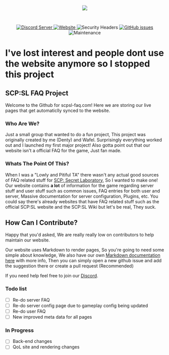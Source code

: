 <div align="center">
  <br />
  <p>
    <img src="https://scpsl-faq.com/cdn/grav-logo.png"/>
  </p>
  <br />
  <p>
    <a href="https://discord.gg/qZ97fZjJeq">
      <img src="https://discordapp.com/api/guilds/702301139319783464/widget.png?style=shield" alt="Discord Server">
    </a>
    <a href="https://scpsl-faq.com">
      <img alt="Website" src="https://img.shields.io/website?down_color=red&down_message=OFFLINE&up_message=ONLINE&url=https%3A%2F%2Fscpsl-faq.com">
    </a>
    <img alt="Security Headers" src="https://img.shields.io/security-headers?label=Security%20Headers%20Score&url=https%3A%2F%2Fscpsl-faq.com">
    <a href="https://github.com/DentyTxR/SCPSL-FAQ-Project/issues">
      <img alt="GitHub issues" src="https://img.shields.io/github/issues-raw/DentyTxR/SCPSL-FAQ-Project">
    </a>
    <img alt="Maintenance" src="https://img.shields.io/maintenance/no/2023">
  </p>
</div>

# I've lost interest and people dont use the website anymore so I stopped this project

## SCP:SL FAQ Project
Welcome to the Github for scpsl-faq.com!
Here we are storing our live pages that get automaticlly synced to the website.

### Who Are We?
Just a small group that wanted to do a fun project, This project was originally created by me (Denty) and Wafel. Surprisingly everything worked out and I launched my first major project! Also gotta point out that our website isn't a official FAQ for the game, Just fan made.

### Whats The Point Of This?
When I was a "Lowly and Pitiful TA" there wasn't any actual good sources of FAQ related stuff for [SCP: Secret Laboratory](https://scpslgame.com/), So I wanted to make one! Our website contains **a lot** of information for the game regarding server stuff and user stuff such as common issues, FAQ entries for both user and server, Massive documentation for server configuration, Plugins, etc. You could say there's already websites that have FAQ related stuff such as the official SCP:SL website and the SCP:SL Wiki but let's be real, They suck.



## How Can I Contribute?
Happy that you'd asked, We are really really low on contributors to help maintain our website.

Our website uses Markdown to render pages, So you're going to need some simple about knowledge, We also have our own [Markdown documentation here](https://scpsl-faq.com/en/markdown) with more info, Then you can simply open a new github issue and add the suggestion there or create a pull request (Recommended)

If you need help feel free to join our [Discord](https://discord.gg/qZ97fZjJeq).


### Todo list

- [ ] Re-do server FAQ
- [ ] Re-do server config page due to gameplay config being updated
- [ ] Re-do user FAQ
- [ ] New improved meta data for all pages

### In Progress
- [ ] Back-end changes
- [ ] QoL site and rendering changes
